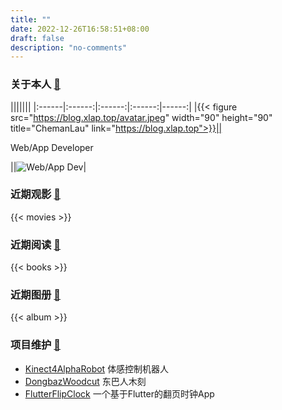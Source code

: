 ```yaml
---
title: ""
date: 2022-12-26T16:58:51+08:00
draft: false
description: "no-comments"
---
```

### 关于本人 [🔗](https://github.com/liuchaowen)

|||||||
|:------|:------:|:------:|:------:|------:|
|{{< figure src="https://blog.xlap.top/avatar.jpeg" width="90" height="90" title="ChemanLau" link="https://blog.xlap.top">}}||<p>Web/App Developer</p>||![Web/App Dev](https://github-readme-stats.vercel.app/api/top-langs/?username=liuchaowen&layout=compact&hide_border=true&langs_count=8)|
### 近期观影 [🔗](/movies)

{{< movies >}}

### 近期阅读 [🔗](/books)

{{< books >}}

### 近期图册  [🔗](https://api.mm.xlap.top)

{{< album >}}

### 项目维护 [🔗](https://github.com/liuchaowen/project.xlap.top)

* [Kinect4AlphaRobot](/post/tech/kinect4alpharobot/) 体感控制机器人
* [DongbazWoodcut](https://project.xlap.top/dongbaz) 东巴人木刻
* [FlutterFlipClock](https://github.com/liuchaowen/flutter-flipclock.git) 一个基于Flutter的翻页时钟App
